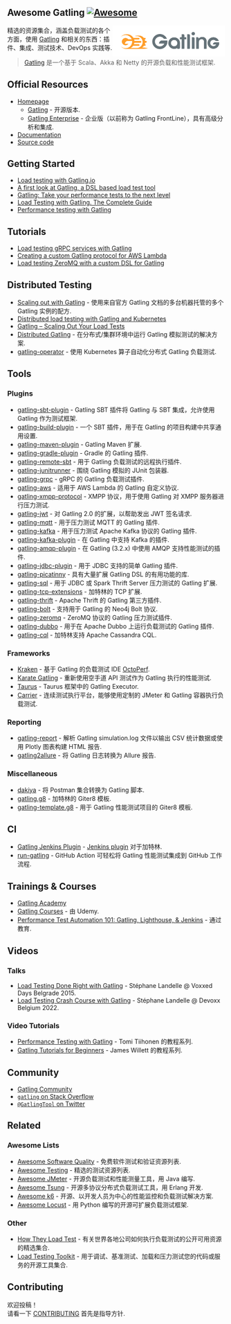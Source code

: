 <div class="github-widget" data-repo="aliesbelik/awesome-gatling"></div>

## Awesome Gatling [![Awesome](https://awesome.re/badge.svg)](https://awesome.re)
<!--lint ignore double-link-->
[<img src="https://raw.githubusercontent.com/aliesbelik/awesome-gatling/master/assets/images/gatling-logo.svg?sanitize=true" align="right" width="260" alt="Gatling">](https://gatling.io/)
<!--lint ignore double-link-->
精选的资源集合，涵盖负载测试的各个方面，使用 [Gatling](https://gatling.io/) 和相关的东西：插件、集成、测试技术、DevOps 实践等.
<!--lint ignore double-link-->
> [Gatling](https://gatling.io/) 是一个基于 Scala、Akka 和 Netty 的开源负载和性能测试框架.



## Official Resources
<!--lint ignore double-link-->
- [Homepage](https://gatling.io/)
  - [Gatling](https://gatling.io/open-source/) - 开源版本.
  - [Gatling Enterprise](https://gatling.io/enterprise/) - 企业版（以前称为 Gatling FrontLine），具有高级分析和集成.
- [Documentation](https://gatling.io/docs/gatling/)
- [Source code](https://github.com/gatling/gatling)

## Getting Started

- [Load testing with Gatling.io](https://blog.pragmatists.com/load-testing-with-gatling-io-2a128fccfb3e)
- [A first look at Gatling, a DSL based load test tool](https://callistaenterprise.se/blogg/teknik/2014/04/16/a-first-look-at-gatling-a-dsl-based-load-test-tool/)
- [Gatling: Take your performance tests to the next level](https://www.thoughtworks.com/insights/blog/gatling-take-your-performance-tests-next-level)
- [Load Testing with Gatling. The Complete Guide](https://www.james-willett.com/gatling-load-testing-complete-guide/)
- [Performance testing with Gatling](https://automationrhapsody.com/performance-testing-with-gatling/)

## Tutorials

- [Load testing gRPC services with Gatling](https://medium.com/@georgeleung_7777/load-testing-grpc-services-with-gatling-990025c77055)
- [Creating a custom Gatling protocol for AWS Lambda](https://callistaenterprise.se/blogg/teknik/2016/11/26/gatling-custom-protocol/)
- [Load testing ZeroMQ with a custom DSL for Gatling](http://mintbeans.com/load-testing-zeromq-with-gatling/)

## Distributed Testing

- [Scaling out with Gatling](https://gatling.io/docs/gatling/guides/scaling_out/) - 使用来自官方 Gatling 文档的多台机器托管的多个 Gatling 实例的配方.
- [Distributed load testing with Gatling and Kubernetes](https://medium.com/de-bijenkorf-techblog/https-medium-com-annashepeleva-distributed-load-testing-with-gatling-and-kubernetes-93ebce26edbe)
- [Gatling – Scaling Out Your Load Tests](https://web.archive.org/web/20210625094528/http://www.nimrodstech.com/gatling-cluster-load-testing/)
- [Distributed Gatling](https://github.com/Abiy/distGatling) - 在分布式/集群环境中运行 Gatling 模拟测试的解决方案.
- [gatling-operator](https://github.com/st-tech/gatling-operator) - 使用 Kubernetes 算子自动化分布式 Gatling 负载测试.

## Tools

### Plugins

- [gatling-sbt-plugin](https://github.com/gatling/gatling-sbt-plugin) - Gatling SBT 插件将 Gatling 与 SBT 集成，允许使用 Gatling 作为测试框架.
- [gatling-build-plugin](https://github.com/gatling/gatling-build-plugin) - 一个 SBT 插件，用于在 Gatling 的项目构建中共享通用设置.
- [gatling-maven-plugin](https://github.com/gatling/gatling-maven-plugin) - Gatling Maven 扩展.
- [gatling-gradle-plugin](https://github.com/gatling/gatling-gradle-plugin) - Gradle 的 Gatling 插件.
- [gatling-remote-sbt](https://github.com/Pravoru/gatling-remote-sbt) - 用于 Gatling 负载测试的远程执行插件.
- [gatling-junitrunner](https://github.com/Pravoru/gatling-junitrunner) - 围绕 Gatling 模拟的 JUnit 包装器.
- [gatling-grpc](https://github.com/phiSgr/gatling-grpc) - gRPC 的 Gatling 负载测试插件.
- [gatling-aws](https://github.com/callistaenterprise/gatling-aws) - 适用于 AWS Lambda 的 Gatling 自定义协议.
- [gatling-xmpp-protocol](https://github.com/TLmaK0/gatling-xmpp-protocol) - XMPP 协议，用于使用 Gatling 对 XMPP 服务器进行压力测试.
- [gatling-jwt](https://bitbucket.org/atlassianlabs/gatling-jwt/) - 对 Gatling 2.0 的扩展，以帮助发出 JWT 签名请求.
- [gatling-mqtt](https://github.com/mnogu/gatling-mqtt) - 用于压力测试 MQTT 的 Gatling 插件.
- [gatling-kafka](https://github.com/mnogu/gatling-kafka) - 用于压力测试 Apache Kafka 协议的 Gatling 插件.
- [gatling-kafka-plugin](https://github.com/Tinkoff/gatling-kafka-plugin) - 在 Gatling 中支持 Kafka 的插件.
- [gatling-amqp-plugin](https://github.com/Tinkoff/gatling-amqp-plugin) - 在 Gatling (3.2.x) 中使用 AMQP 支持性能测试的插件.
- [gatling-jdbc-plugin](https://github.com/Tinkoff/gatling-jdbc-plugin) - 用于 JDBC 支持的简单 Gatling 插件.
- [gatling-picatinny](https://github.com/Tinkoff/gatling-picatinny) - 具有大量扩展 Gatling DSL 的有用功能的库.
- [gatling-sql](https://github.com/tmcgrath/gatling-sql) - 用于 JDBC 或 Spark Thrift Server 压力测试的 Gatling 扩展.
- [gatling-tcp-extensions](https://github.com/scalecube/gatling-tcp-extensions) - 加特林的 TCP 扩展.
- [gatling-thrift](https://github.com/3tty0n/gatling-thrift) - Apache Thrift 的 Gatling 第三方插件.
- [gatling-bolt](https://github.com/sarmbruster/gatling-bolt) - 支持用于 Gatling 的 Neo4j Bolt 协议.
- [gatling-zeromq](https://github.com/softwaremill/gatling-zeromq) - ZeroMQ 协议的 Gatling 压力测试插件.
- [gatling-dubbo](https://github.com/youzan/gatling-dubbo) - 用于在 Apache Dubbo 上运行负载测试的 Gatling 插件.
- [gatling-cql](https://github.com/gatling-cql/GatlingCql) - 加特林支持 Apache Cassandra CQL.

### Frameworks

- [Kraken](https://github.com/OctoPerf/kraken) - 基于 Gatling 的负载测试 IDE [OctoPerf](https://octoperf.com/categories/kraken/).
- [Karate Gatling](https://karatelabs.github.io/karate/karate-gatling/) - 重新使用空手道 API 测试作为 Gatling 执行的性能测试.
- [Taurus](https://gettaurus.org/docs/Gatling/) - Taurus 框架中的 Gatling Executor.
- [Carrier](https://getcarrier.io/) - 连续测试执行平台，能够使用定制的 JMeter 和 Gatling 容器执行负载测试.

### Reporting

- [gatling-report](https://github.com/nuxeo/gatling-report) - 解析 Gatling simulation.log 文件以输出 CSV 统计数据或使用 Plotly 图表构建 HTML 报告.
- [gatling2allure](https://github.com/biski/gatling2allure) - 将 Gatling 日志转换为 Allure 报告.

### Miscellaneous

- [dakiya](https://github.com/rupeshmore/dakiya) - 将 Postman 集合转换为 Gatling 脚本.
- [gatling.g8](https://github.com/gatling/gatling.g8) - 加特林的 Giter8 模板.
- [gatling-template.g8](https://github.com/Tinkoff/gatling-template.g8) - 用于 Gatling 性能测试项目的 Giter8 模板.

## CI

- [Gatling Jenkins Plugin](https://github.com/jenkinsci/gatling-plugin) - [Jenkins plugin](https://plugins.jenkins.io/gatling/) 对于加特林.
- [run-gatling](https://github.com/liatrio/run-gatling) - GitHub Action 可轻松将 Gatling 性能测试集成到 GitHub 工作流程.

## Trainings & Courses

- [Gatling Academy](https://gatling.io/academy/)
- [Gatling Courses](https://www.udemy.com/topic/gatling/) - 由 Udemy.
- [Performance Test Automation 101: Gatling, Lighthouse, & Jenkins](https://www.educative.io/courses/performance-test-automation-101-gatling-lighthouse-jenkins) - 通过教育.

## Videos

### Talks

- [Load Testing Done Right with Gatling](https://www.youtube.com/watch?v=VUPTaPms210) - Stéphane Landelle @ Voxxed Days Belgrade 2015.
- [Load Testing Crash Course with Gatling](https://www.youtube.com/watch?v=RiM1GsVSbzM) - Stéphane Landelle @ Devoxx Belgium 2022.

### Video Tutorials

- [Performance Testing with Gatling](https://www.youtube.com/playlist?list=PLd4gvNaNZ4T3NCWsv3zwHYlLGtr9s1-Fz) - Tomi Tiihonen 的教程系列.
- [Gatling Tutorials for Beginners](https://www.youtube.com/playlist?list=PLw_jGKXm9lIYpTotIJ-R31pXS7qqwXstt) - James Willett 的教程系列.

## Community

- [Gatling Community](https://community.gatling.io/)
- [`gatling` on Stack Overflow](https://stackoverflow.com/questions/tagged/gatling+or+scala-gatling+or+gatling-plugin)
- [`@GatlingTool` on Twitter](https://twitter.com/gatlingtool)

## Related

### Awesome Lists

- [Awesome Software Quality](https://github.com/ligurio/software-quality-wiki) - 免费软件测试和验证资源列表.
- [Awesome Testing](https://github.com/TheJambo/awesome-testing) - 精选的测试资源列表.
- [Awesome JMeter](https://github.com/aliesbelik/awesome-jmeter) - 开源负载测试和性能测量工具，用 Java 编写.
- [Awesome Tsung](https://github.com/aliesbelik/awesome-tsung) - 开源多协议分布式负载测试工具，用 Erlang 开发.
- [Awesome k6](https://github.com/grafana/awesome-k6) - 开源、以开发人员为中心的性能监控和负载测试解决方案.
- [Awesome Locust](https://github.com/aliesbelik/awesome-locust) - 用 Python 编写的开源可扩展负载测试框架.

### Other

- [How They Load Test](https://github.com/aliesbelik/how-they-load) - 有关世界各地公司如何执行负载测试的公开可用资源的精选集合.
- [Load Testing Toolkit](https://github.com/aliesbelik/load-testing-toolkit) - 用于调试、基准测试、加载和压力测试您的代码或服务的开源工具集合.

## Contributing

欢迎投稿！<br>
请看一下 [CONTRIBUTING](https://github.com/aliesbelik/awesome-gatling/blob/master/CONTRIBUTING.md) 首先是指导方针.
